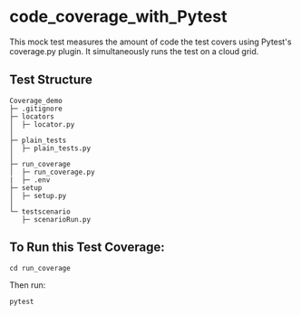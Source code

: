 # code_coverage_with_Pytest
This mock test measures the amount of code the test covers using Pytest's coverage.py plugin. It simultaneously runs the test on a cloud grid.
## Test Structure
```
Coverage_demo
├─ .gitignore
├─ locators
│  ├─ locator.py
│  
├─ plain_tests
│  ├─ plain_tests.py
│  
├─ run_coverage
│  ├─ run_coverage.py
|  ├─ .env
├─ setup
│  ├─ setup.py
│
└─ testscenario
   ├─ scenarioRun.py
```
## To Run this Test Coverage:
`cd run_coverage`

Then run:

`pytest`
